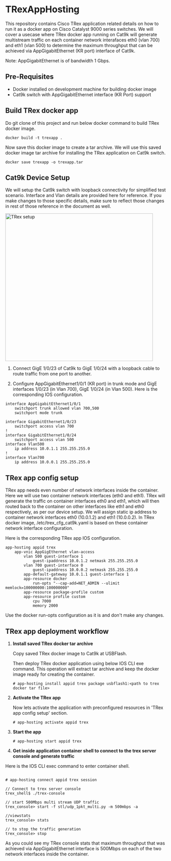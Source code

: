 # TRexAppHosting
This repository contains Cisco TRex application related details on how to run it as a docker app on Cisco Catalyst 9000 series switches. We will cover a usecase where TRex docker app running on Cat9k will generate multistream traffic on each container network interafaces eth0 (vlan 700) and eth1 (vlan 500) to determine the maximum throughput that can be achieved via AppGigabitEthernet (KR port) interface of Cat9k. 

Note: AppGigabitEthernet is of bandwidth 1 Gbps.

## Pre-Requisites
* Docker installed on development machine for building docker image
* Cat9k switch with AppGigabitEthernet interface (KR Port) support

## Build TRex docker app
Do git clone of this project and run below docker command to build TRex docker image.

```
docker build -t trexapp .
```
Now save this docker image to create a tar archive. We will use this saved docker image tar archive for installing
the TRex application on Cat9k switch.

```
docker save trexapp -o trexapp.tar
```

## Cat9k Device Setup

We will setup the Cat9k switch with loopback connectivity for simplified test scenario. Interface and Vlan details are provided here for reference. If you make changes to those specific details, make sure to reflect those changes in rest of those reference in the document as well.

<img width="462" alt="TRex setup" src="https://user-images.githubusercontent.com/7672865/58609433-67b49200-825c-11e9-99e5-4358941b20a5.png">

1. Connect GigE 1/0/23 of Cat9k to GigE 1/0/24 with a loopback cable to route traffic from one port to another.

2. Configure AppGigabitEthernet1/0/1 (KR port) in trunk mode and GigE interfaces 1/0/23 (in Vlan 700), GigE 1/0/24 (in Vlan 500). Here is the corresponding IOS configuration.

```
interface AppGigabitEthernet1/0/1 
	switchport trunk allowed vlan 700,500
	switchport mode trunk

interface GigabitEthernet1/0/23 
	switchport access vlan 700
!
interface GigabitEthernet1/0/24
	switchport access vlan 500
interface Vlan500
	ip address 10.0.1.1 255.255.255.0
!
interface Vlan700
	ip address 10.0.0.1 255.255.255.0
```

## TRex app config setup

TRex app needs even number of network interfaces inside the container. Here we will use two container network interfaces (eth0 and eth1). TRex will generate the traffic on container interfaces eth0 and eth1, which will then routed back to the container on other interfaces like eth1 and eth0 respectively, as per our device setup. We will assign static ip address to container network interfaces eth0 (10.0.1.2) and eth1 (10.0.0.2). In TRex docker image, /etc/trex_cfg_cat9k.yaml is based on these container network interface configuration. 

Here is the corresponding TRex app IOS configuration. 
```
app-hosting appid trex
	app-vnic AppGigEthernet vlan-access
		vlan 500 guest-interface 1
			guest-ipaddress 10.0.1.2 netmask 255.255.255.0
		vlan 700 guest-interface 0
			guest-ipaddress 10.0.0.2 netmask 255.255.255.0
		app-default-gateway 10.0.1.1 guest-interface 1 
		app-resource docker
			run-opts "--cap-add=NET_ADMIN --ulimit memlock=100000000:100000000"
		app-resource package­-profile custom 
		app-resource profile custom
			cpu 7000 
			memory 2000
```
Use the docker run-opts configuration as it is and don't make any changes.

## **TRex app deployment workflow**

1. **Install saved TRex docker tar archive**

    Copy saved TRex docker image to Cat9k at USBFlash. 
    
    Then deploy TRex docker application using below IOS CLI exe command. This operation will extract tar archive and keep the docker image ready for creating the container.

   ```
   # app-hosting install appid trex package usbflash1:<path to trex docker tar file>
   ```

2. **Activate the TRex app**
    
    Now lets activate the application with pre­configured resources in 'TRex app config setup' section.

   ```
   # app-hosting activate appid trex
   ```  

3. **Start the app**

   ```
   # app-hosting start appid trex
   ```
   
4. **Get inside application container shell to connect to the trex server console and generate traffic**

  Here is the IOS CLI exec command to enter container shell.
   ```
   
   # app-hosting connect appid trex session
   
   // Connect to trex server console
   trex_shell$ ./trex-console
   
   // start 500Mbps multi stream UDP traffic
   trex_console> start -f stl/udp_1pkt_multi.py -m 500mbps -a 
   
   //viewstats
   trex_console> stats

  // to stop the traffic generation
  trex_console> stop
   ```

As you could see my TRex console stats that maximum throughput that was achieved via AppGigabitEthernet interface is 500Mbps on each of the two network interfaces inside the container.


